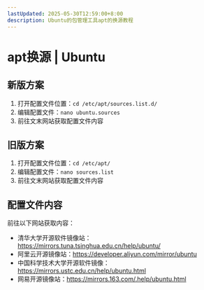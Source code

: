 ```yaml
---
lastUpdated: 2025-05-30T12:59:00+8:00
description: Ubuntu的包管理工具apt的换源教程
---
```


# apt换源 | Ubuntu

## 新版方案

1. 打开配置文件位置：`cd /etc/apt/sources.list.d/`
2. 编辑配置文件：`nano ubuntu.sources`
3. 前往文末网站获取配置文件内容

## 旧版方案

1. 打开配置文件位置：`cd /etc/apt/`
2. 编辑配置文件：`nano sources.list`
3. 前往文末网站获取配置文件内容

## 配置文件内容

前往以下网站获取内容：

- 清华大学开源软件镜像站：<https://mirrors.tuna.tsinghua.edu.cn/help/ubuntu/>
- 阿里云开源镜像站：<https://developer.aliyun.com/mirror/ubuntu>
- 中国科学技术大学开源软件镜像：<https://mirrors.ustc.edu.cn/help/ubuntu.html>
- 网易开源镜像站：<https://mirrors.163.com/.help/ubuntu.html>
